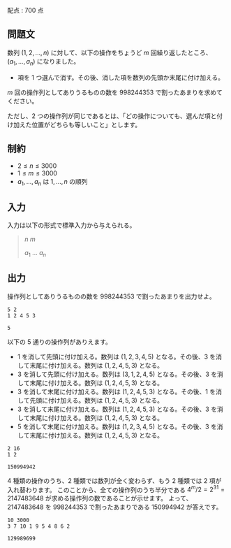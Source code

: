配点 : $700$ 点

## 問題文

数列 $(1,2,\dots,n)$ に対して、以下の操作をちょうど $m$ 回繰り返したところ、$(a_1,\dots ,a_n)$ になりました。

- 項を $1$ つ選んで消す。その後、消した項を数列の先頭か末尾に付け加える。

$m$ 回の操作列としてありうるものの数を $998244353$ で割ったあまりを求めてください。

ただし、$2$ つの操作列が同じであるとは、「どの操作についても、選んだ項と付け加えた位置がどちらも等しいこと」とします。

## 制約

- $2\le n \le 3000$
- $1\le m \le 3000$
- $a_1,\dots ,a_n$ は $1,\dots,n$ の順列

## 入力

入力は以下の形式で標準入力から与えられる。

> $n$ $m$
> 
> $a_1$ $\dots$ $a_n$

## 出力

操作列としてありうるものの数を $998244353$ で割ったあまりを出力せよ。

```input1
5 2
1 2 4 5 3
```

```output1
5
```

以下の $5$ 通りの操作列がありえます。

- $1$ を消して先頭に付け加える。数列は $(1,2,3,4,5)$ となる。その後、$3$ を消して末尾に付け加える。数列は $(1,2,4,5,3)$ となる。
- $3$ を消して先頭に付け加える。数列は $(3,1,2,4,5)$ となる。その後、$3$ を消して末尾に付け加える。数列は $(1,2,4,5,3)$ となる。
- $3$ を消して末尾に付け加える。数列は $(1,2,4,5,3)$ となる。その後、$1$ を消して先頭に付け加える。数列は $(1,2,4,5,3)$ となる。
- $3$ を消して末尾に付け加える。数列は $(1,2,4,5,3)$ となる。その後、$3$ を消して末尾に付け加える。数列は $(1,2,4,5,3)$ となる。
- $5$ を消して末尾に付け加える。数列は $(1,2,3,4,5)$ となる。その後、$3$ を消して末尾に付け加える。数列は $(1,2,4,5,3)$ となる。

```input2
2 16
1 2
```

```output2
150994942
```

$4$ 種類の操作のうち、$2$ 種類では数列が全く変わらず、もう $2$ 種類では $2$ 項が入れ替わります。
このことから、全ての操作列のうち半分である $4^m/2 = 2^{31} = 2147483648$ が求める操作列の数であることが示せます。
よって、$2147483648$ を $998244353$ で割ったあまりである $150994942$ が答えです。

```input3
10 3000
3 7 10 1 9 5 4 8 6 2
```

```output3
129989699
```